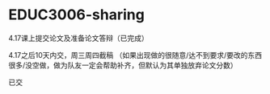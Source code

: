 # EDUC3006-sharing

4.17课上提交论文及准备论文答辩（已完成）

4.17之后10天内交，周三周四截稿
（如果出现做的很随意/达不到要求/要改的东西很多/没空做，做为队友一定会帮助补齐，但默认为其单独放弃论文分数）

已交


